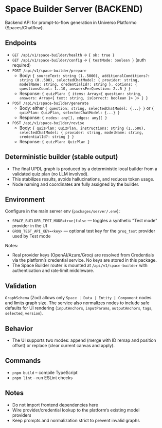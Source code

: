 # Space Builder Server (BACKEND)

Backend API for prompt-to-flow generation in Universo Platformo (Spaces/Chatflow).

## Endpoints

-   `GET /api/v1/space-builder/health` → `{ ok: true }`
-   `GET /api/v1/space-builder/config` → `{ testMode: boolean }` (auth required)
-   `POST /api/v1/space-builder/prepare`
    -   Body: `{ sourceText: string (1..5000), additionalConditions?: string (0..500), selectedChatModel: { provider: string, modelName: string, credentialId?: string }, options: { questionsCount: 1..10, answersPerQuestion: 2..5 } }`
    -   Response: `{ quizPlan: { items: Array<{ question: string, answers: Array<{ text: string, isCorrect: boolean }> }> } }`
-   `POST /api/v1/space-builder/generate`
    -   Body: either `{ question: string, selectedChatModel: {...} }` or `{ quizPlan: QuizPlan, selectedChatModel: {...} }`
    -   Response: `{ nodes: any[], edges: any[] }`
-   `POST /api/v1/space-builder/revise`
    -   Body: `{ quizPlan: QuizPlan, instructions: string (1..500), selectedChatModel: { provider: string, modelName: string, credentialId?: string } }`
    -   Response: `{ quizPlan: QuizPlan }`

## Deterministic builder (stable output)

-   The final UPDL graph is produced by a deterministic local builder from a validated quiz plan (no LLM involved).
-   This stabilizes results, avoids hallucinations, and reduces token usage.
-   Node naming and coordinates are fully assigned by the builder.

## Environment

Configure in the main server env (`packages/server/.env`):

-   `SPACE_BUILDER_TEST_MODE=true|false` — toggles a synthetic "Test mode" provider in the UI
-   `GROQ_TEST_API_KEY=<key>` — optional test key for the `groq_test` provider used by Test mode

Notes:

-   Real provider keys (OpenAI/Azure/Groq) are resolved from Credentials via the platform’s credential service. No keys are stored in this package.
-   The Space Builder router is mounted at `/api/v1/space-builder` with authentication and rate‑limit middleware.

## Validation

`GraphSchema` (Zod) allows only `Space | Data | Entity | Component` nodes and limits graph size. The service also normalizes nodes to include safe defaults for UI rendering (`inputAnchors`, `inputParams`, `outputAnchors`, `tags`, `selected`, `version`).

## Behavior

-   The UI supports two modes: append (merge with ID remap and position offset) or replace (clear current canvas and apply).

## Commands

-   `pnpm build` – compile TypeScript
-   `pnpm lint` – run ESLint checks

## Notes

-   Do not import frontend dependencies here
-   Wire provider/credential lookup to the platform’s existing model providers
-   Keep prompts and normalization strict to prevent invalid graphs
